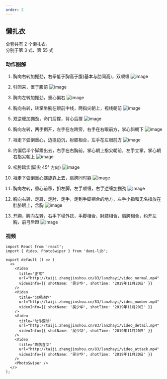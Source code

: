 ```yaml
---
order: 2
---
```


## 懒扎衣

全套共有 2 个懒扎衣。  
分别于第 3 式、第 55 式

### 动作图解

1. 胸向右转加掤劲，右拳低于胸高于腹(基本与肋同高)，双顺缠
   ![image](http://taiji.zhengjinshou.cn/83/lanzhayi/151733.jpg)

2. 引回来，置于腹前
   ![image](http://taiji.zhengjinshou.cn/83/lanzhayi/151750.jpg)

3. 胸向左转加掤劲，重心偏右
   ![image](http://taiji.zhengjinshou.cn/83/lanzhayi/151758.jpg)

4. 胸向右转，转掌坐腕在眼前中线，两指尖朝上，视线朝前
   ![image](http://taiji.zhengjinshou.cn/83/lanzhayi/151805.jpg)

5. 双逆缠加掤劲，命门后撑，背心后撑
   ![image](http://taiji.zhengjinshou.cn/83/lanzhayi/151816.jpg)

6. 胸向左转，两手挒开，左手在左跨旁，右手在右眼前方，掌心斜朝下
   ![image](http://taiji.zhengjinshou.cn/83/lanzhayi/151828.jpg)

7. 裆走下弧倒重心，边提边沉，肘膝相合，左手在左眼前方
   ![image](http://taiji.zhengjinshou.cn/83/lanzhayi/151843.jpg)

8. 约偏后半个脚蹬出去，右手在右胸前，掌心朝上指尖朝前，左手立掌，掌心朝右指尖朝上
   ![image](http://taiji.zhengjinshou.cn/83/lanzhayi/151849.jpg)

9. 松胯踏实(脚尖 45° 方向)
   ![image](http://taiji.zhengjinshou.cn/83/lanzhayi/151921.jpg)

10. 裆走下弧倒重心螺旋靠上去，肩胯同时靠
    ![image](http://taiji.zhengjinshou.cn/83/lanzhayi/151927.jpg)

11. 胸向左转，重心前移，扣左脚，左手顺缠，右手逆缠加掤劲
    ![image](http://taiji.zhengjinshou.cn/83/lanzhayi/151939.jpg)

12. 胸向右转，走肩、走肘、走手，走到手脚相合的地方，左手小指和无名指放在肚脐眼上，含胸
    ![image](http://taiji.zhengjinshou.cn/83/lanzhayi/151949.jpg)

13. 开胸，胸向左转，右手下塌外捻，手脚相合，肘膝相合，肩胯相合，约开左胸，前弓后蹬
    ![image](http://taiji.zhengjinshou.cn/83/lanzhayi/152007.jpg)

### 视频

```tsx | inline
import React from 'react';
import { Video, PhotoSwiper } from 'dumi-lib';

export default () => (
  <>
    <Video
      title="正常"
      url="http://taiji.zhengjinshou.cn/83/lanzhayi/video_normal.mp4"
      videoInfo={{ shotName: '吴少华', shotTime: '2019年11月20日' }}
    />
    <Video
      title="分解动作"
      url="http://taiji.zhengjinshou.cn/83/lanzhayi/video_number.mp4"
      videoInfo={{ shotName: '吴少华', shotTime: '2019年11月20日' }}
    />
    <Video
      title="动作要领"
      url="http://taiji.zhengjinshou.cn/83/lanzhayi/video_detail.mp4"
      videoInfo={{ shotName: '吴少华', shotTime: '2019年11月20日' }}
    />
    <Video
      title="攻防含义"
      url="http://taiji.zhengjinshou.cn/83/lanzhayi/video_attack.mp4"
      videoInfo={{ shotName: '吴少华', shotTime: '2019年11月20日' }}
    />
    <PhotoSwiper />
  </>
);
```
